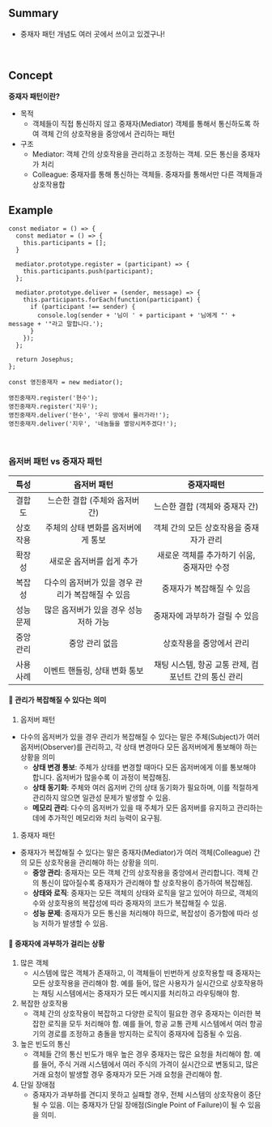 ## Summary

- 중재자 패턴 개념도 여러 곳에서 쓰이고 있겠구나!

<br />

## Concept

**중재자 패턴이란?**

- 목적
  - 객체들이 직접 통신하지 않고 중재자(Mediator) 객체를 통해서 통신하도록 하여 객체 간의 상호작용을 중앙에서 관리하는 패턴
- 구조
  - Mediator: 객체 간의 상호작용을 관리하고 조정하는 객체. 모든 통신을 중재자가 처리
  - Colleague: 중재자를 통해 통신하는 객체들. 중재자를 통해서만 다른 객체들과 상호작용합

## Example

```
const mediator = () => {
  const mediator = () => {
    this.participants = [];
  }

  mediator.prototype.register = (participant) => {
    this.participants.push(participant);
  };

  mediator.prototype.deliver = (sender, message) => {
    this.participants.forEach(function(participant) {
      if (participant !== sender) {
        console.log(sender + '님이 ' + participant + '님에게 "' + message + '"라고 말합니다.');
      }
    });
  };

  return Josephus;
};

const 영진중재자 = new mediator();

영진중재자.register('현수');
영진중재자.register('지우');
영진중재자.deliver('현수', '우리 땅에서 물러가라!');
영진중재자.deliver('지우', '네놈들을 멸망시켜주겠다!');
```

</br>

### 옵저버 패턴 vs 중재자 패턴

|   특성    |                    옵저버 패턴                    |                      중재자패턴                      |
| :-------: | :-----------------------------------------------: | :--------------------------------------------------: |
|  결합도   |          느슨한 결합 (주체와 옵저버 간)           |            느슨한 결합 (객체와 중재자 간)            |
| 상호작용  |        주체의 상태 변화를 옵저버에게 통보         |       객체 간의 모든 상호작용을 중재자가 관리        |
|  확장성   |             새로운 옵저버를 쉽게 추가             |      새로운 객체를 추가하기 쉬움, 중재자만 수정      |
|  복잡성   | 다수의 옵저버가 있을 경우 관리가 복잡해질 수 있음 |              중재자가 복잡해질 수 있음               |
| 성능 문제 |      많은 옵저버가 있을 경우 성능 저하 가능       |            중재자에 과부하가 걸릴 수 있음            |
| 중앙 관리 |                  중앙 관리 없음                   |               상호작용을 중앙에서 관리               |
| 사용 사례 |           이벤트 핸들링, 상태 변화 통보           | 채팅 시스템, 항공 교통 관제, 컴포넌트 간의 통신 관리 |

#### 👀 관리가 복잡해질 수 있다는 의미

1. 옵저버 패턴

- 다수의 옵저버가 있을 경우 관리가 복잡해질 수 있다는 말은 주체(Subject)가 여러 옵저버(Observer)를 관리하고, 각 상태 변경마다 모든 옵저버에게 통보해야 하는 상황을 의미
  - **상태 변경 통보**: 주체가 상태를 변경할 때마다 모든 옵저버에게 이를 통보해야 합니다. 옵저버가 많을수록 이 과정이 복잡해짐.
  - **상태 동기화**: 주체와 여러 옵저버 간의 상태 동기화가 필요하며, 이를 적절하게 관리하지 않으면 일관성 문제가 발생할 수 있음.
  - **메모리 관리**: 다수의 옵저버가 있을 때 주체가 모든 옵저버를 유지하고 관리하는 데에 추가적인 메모리와 처리 능력이 요구됨.

1. 중재자 패턴

- 중재자가 복잡해질 수 있다는 말은 중재자(Mediator)가 여러 객체(Colleague) 간의 모든 상호작용을 관리해야 하는 상황을 의미.
  - **중앙 관리**: 중재자는 모든 객체 간의 상호작용을 중앙에서 관리합니다. 객체 간의 통신이 많아질수록 중재자가 관리해야 할 상호작용이 증가하여 복잡해짐.
  - **상태와 로직**: 중재자는 모든 객체의 상태와 로직을 알고 있어야 하므로, 객체의 수와 상호작용의 복잡성에 따라 중재자의 코드가 복잡해질 수 있음.
  - **성능 문제**: 중재자가 모든 통신을 처리해야 하므로, 복잡성이 증가함에 따라 성능 저하가 발생할 수 있음.

#### 👀 중재자에 과부하가 걸리는 상황

1. 많은 객체
   - 시스템에 많은 객체가 존재하고, 이 객체들이 빈번하게 상호작용할 때 중재자는 모든 상호작용을 관리해야 함. 예를 들어, 많은 사용자가 실시간으로 상호작용하는 채팅 시스템에서는 중재자가 모든 메시지를 처리하고 라우팅해야 함.
2. 복잡한 상호작용
   - 객체 간의 상호작용이 복잡하고 다양한 로직이 필요한 경우 중재자는 이러한 복잡한 로직을 모두 처리해야 함. 예를 들어, 항공 교통 관제 시스템에서 여러 항공기의 경로를 조정하고 충돌을 방지하는 로직이 중재자에 집중될 수 있음.
3. 높은 빈도의 통신
   - 객체들 간의 통신 빈도가 매우 높은 경우 중재자는 많은 요청을 처리해야 함. 예를 들어, 주식 거래 시스템에서 여러 주식의 가격이 실시간으로 변동되고, 많은 거래 요청이 발생할 경우 중재자가 모든 거래 요청을 관리해야 함.
4. 단일 장애점
   - 중재자가 과부하를 견디지 못하고 실패할 경우, 전체 시스템의 상호작용이 중단될 수 있음. 이는 중재자가 단일 장애점(Single Point of Failure)이 될 수 있음을 의미.
